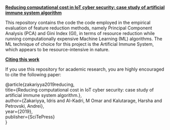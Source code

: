 <ins>**Reducing computational cost in IoT cyber security: case study of artificial immune system algorithm**</ins>

This repository contains the code the code employed in the empirical evaluation of feature reduction methods, namely Principal Component Analysis (PCA) and Gini Index (GI), in terms of resource reduction while running computationally expensive Machine Learning (ML) algorithms. The ML technique of choice for this project is the Artificial Immune System, which appears to be resource-intensive in nature.

<ins>**Citing this work**</ins>

If you use this repository for academic research, you are highly encouraged to cite the following paper:

@article{zakariyya2019reducing, <br />
  title={Reducing computational cost in IoT cyber security: case study of artificial immune system algorithm.}, <br />
  author={Zakariyya, Idris and Al-Kadri, M Omar and Kalutarage, Harsha and Petrovski, Andrei}, <br />
  year={2019}, <br />
  publisher={SciTePress} <br />
}
